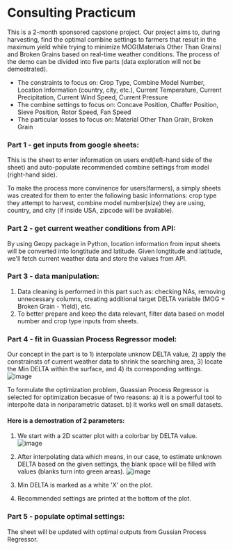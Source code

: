 # Consulting Practicum

This is a 2-month sponsored capstone project. Our project aims to, during harvesting, find the optimal combine settings to farmers that result in the maximum yield while trying to minimize MOG(Materials Other Than Grains) and Broken Grains based on real-time weather conditions. The process of the demo can be divided into five parts (data exploration will not be demostrated).

- The constraints to focus on: Crop Type, Combine Model Number, Location Information (country, city, etc.), Current Temperature, Current Precipitation, Current Wind Speed, Current Pressure
- The combine settings to focus on:  Concave Position, Chaffer Position, Sieve Position, Rotor Speed, Fan Speed
- The particular losses to focus on: Material Other Than Grain, Broken Grain

### Part 1 - get inputs from google sheets:

This is the sheet to enter information on users end(left-hand side of the sheet) and auto-populate recommended combine settings from model (right-hand side).

To make the process more convinence for users(farmers), a simply sheets was created for them to enter the following basic informations: crop type they attempt to  harvest, combine model number(size) they are using, country, and city (if inside USA, zipcode will be available). 

### Part 2 - get current weather conditions from API:

By using Geopy package in Python, location information from input sheets will be converted into longtitude and latitude. Given longtitude and latitude, we'll fetch current weather data and store the values from API. 

### Part 3 - data manipulation:

1. Data cleaning is performed in this part such as: checking NAs, removing unnecessary columns, creating additional target DELTA variable (MOG + Broken Grain - Yield), etc.
2. To better prepare and keep the data relevant, filter data based on model number and crop type inputs from sheets. 

### Part 4 - fit in Guassian Process Regressor model:

Our concept in the part is to 1) interpolate unknow DELTA value, 2) apply the constrainsts of current weather data to shrink the searching area, 3) locate the Min DELTA within the surface, and 4) its corresponding settings.
![image](https://github.com/ruijing-xiong/consulting_practicum/assets/129993213/13cd2771-425d-419f-a1fe-f4c604aeb4c5)

To formulate the optimization problem, Guassian Process Regressor is selected for optimization becasue of two reasons:
a) it is a powerful tool to interpolte data in nonparametric dataset.
b) it works well on small datasets. 

  #### Here is a demostration of 2 parameters:
1. We start with a 2D scatter plot with a colorbar by DELTA value.  
![image](https://github.com/ruijing-xiong/consulting_practicum/assets/129993213/629f56d0-48ba-4f3b-b32e-abf4b9d91048)

2. After interpolating data which means, in our case, to estimate unknown DELTA based on the given settings, the blank space will be filled with values (blanks turn into green areas). 
![image](https://github.com/ruijing-xiong/consulting_practicum/assets/129993213/fb7ce5d5-1e83-4992-af6b-61f60e5da5e5)

3. Min DELTA is marked as a white 'X' on the plot. 
4. Recommended settings are printed at the bottom of the plot. 

### Part 5 - populate optimal settings:

The sheet will be updated with optimal outputs from Gussian Process Regressor.  






